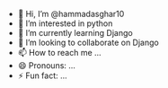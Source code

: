 - 👋 Hi, I’m @hammadasghar10
- 👀 I’m interested in python 
- 🌱 I’m currently learning Django
- 💞️ I’m looking to collaborate on Django
- 📫 How to reach me ...
- 😄 Pronouns: ...
- ⚡ Fun fact: ...

<!---
hammadasghar10/hammadasghar10 is a ✨ special ✨ repository because its `README.md` (this file) appears on your GitHub profile.
You can click the Preview link to take a look at your changes.
--->

